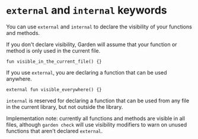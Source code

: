 # `external` and `internal` keywords

You can use `external` and `internal` to declare the visibility of
your functions and methods.

If you don't declare visibility, Garden will assume that your function
or method is only used in the current file.

```
fun visible_in_the_current_file() {}
```

If you use `external`, you are declaring a function that can be used
anywhere.

```
external fun visible_everywhere() {}
```

`internal` is reserved for declaring a function that can be used
from any file in the current library, but not outside the library.

Implementation note: currently all functions and methods are visible
in all files, although `garden check` will use visibility modifiers to
warn on unused functions that aren't declared `external`.
